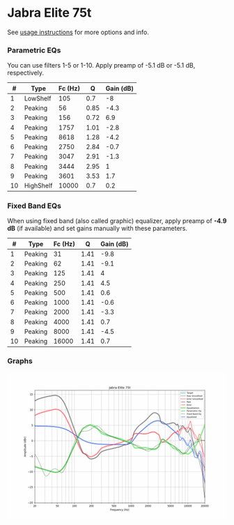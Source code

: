 # Jabra Elite 75t
See [usage instructions](https://github.com/jaakkopasanen/AutoEq#usage) for more options and info.

### Parametric EQs
You can use filters 1-5 or 1-10. Apply preamp of -5.1 dB or -5.1 dB, respectively.

|   # | Type      |   Fc (Hz) |    Q |   Gain (dB) |
|-----|-----------|-----------|------|-------------|
|   1 | LowShelf  |       105 | 0.7  |        -8   |
|   2 | Peaking   |        56 | 0.85 |        -4.3 |
|   3 | Peaking   |       156 | 0.72 |         6.9 |
|   4 | Peaking   |      1757 | 1.01 |        -2.8 |
|   5 | Peaking   |      8618 | 1.28 |        -4.2 |
|   6 | Peaking   |      2750 | 2.84 |        -0.7 |
|   7 | Peaking   |      3047 | 2.91 |        -1.3 |
|   8 | Peaking   |      3444 | 2.95 |         1   |
|   9 | Peaking   |      3601 | 3.53 |         1.7 |
|  10 | HighShelf |     10000 | 0.7  |         0.2 |

### Fixed Band EQs
When using fixed band (also called graphic) equalizer, apply preamp of **-4.9 dB** (if available) and set gains manually with these parameters.

|   # | Type    |   Fc (Hz) |    Q |   Gain (dB) |
|-----|---------|-----------|------|-------------|
|   1 | Peaking |        31 | 1.41 |        -9.8 |
|   2 | Peaking |        62 | 1.41 |        -9.1 |
|   3 | Peaking |       125 | 1.41 |         4   |
|   4 | Peaking |       250 | 1.41 |         4.5 |
|   5 | Peaking |       500 | 1.41 |         0.6 |
|   6 | Peaking |      1000 | 1.41 |        -0.6 |
|   7 | Peaking |      2000 | 1.41 |        -3.3 |
|   8 | Peaking |      4000 | 1.41 |         0.7 |
|   9 | Peaking |      8000 | 1.41 |        -4.5 |
|  10 | Peaking |     16000 | 1.41 |         0.7 |

### Graphs
![](./Jabra%20Elite%2075t.png)
